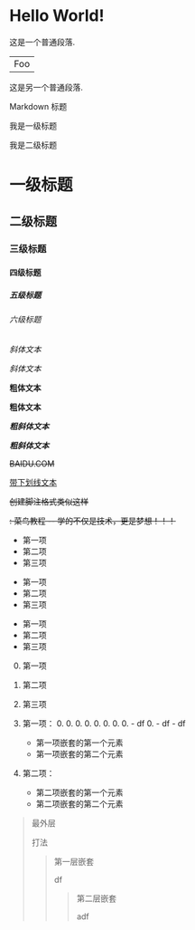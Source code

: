 # Hello World!  
这是一个普通段落.
<table>
    <tr>
        <td>Foo</td>
    </tr>
</table> 
这是另一个普通段落.

Markdown 标题

我是一级标题

我是二级标题
# 一级标题
## 二级标题
### 三级标题
#### 四级标题
##### 五级标题
###### 六级标题
*斜体文本*

_斜体文本_

**粗体文本**

__粗体文本__

***粗斜体文本***

___粗斜体文本___

~~BAIDU.COM~~

<u>带下划线文本</u>

~~创建脚注格式类似这样~~

~~: 菜鸟教程 -- 学的不仅是技术，更是梦想！！！~~

* 第一项
* 第二项
* 第三项

+ 第一项
+ 第二项
+ 第三项


- 第一项
- 第二项
- 第三项

0. 第一项
0. 第二项
0. 第三项

0. 第一项：
    0. 
    0. 
        0.
        0.
            0.
            0.
                0.
                0.
                - df
                0. 
                - df
                    - df
    - 第一项嵌套的第一个元素
    - 第一项嵌套的第二个元素
0. 第二项：
    - 第二项嵌套的第一个元素
    - 第二项嵌套的第二个元素
    
> 最外层
>
>打法
> > 第一层嵌套
>>
>> df
> > > 第二层嵌套   
>>>
>>>adf 